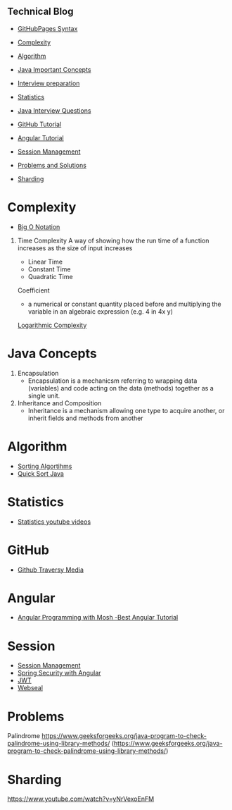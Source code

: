## Technical Blog


-  [GitHubPages Syntax](https://help.github.com/en/articles/basic-writing-and-formatting-syntax)
-  [Complexity](#complexity)
 


- [Algorithm](#Algorithm)
- [Java Important Concepts](#JavaConcepts)
- [Interview preparation](https://github.com/jwasham/coding-interview-university)
- [Statistics](#Statistics)
- [Java Interview Questions](https://www.edureka.co/blog/interview-questions/java-interview-questions/)
- [GitHub Tutorial](#Github)
- [Angular Tutorial](#Angular)
- [Session Management](#Session)
- [Problems and Solutions](#Problems)
- [Sharding](#Sharding)

# Complexity
  -  [Big O Notation](https://www.youtube.com/watch?v=v4cd1O4zkGw)
  
  1. Time Complexity
       A way of showing how the run time of a function increases as the size of input increases
       -  Linear Time
       -  Constant Time
       -  Quadratic Time
       
       Coefficient 
        - a numerical or constant quantity placed before and multiplying the variable in an algebraic expression (e.g. 4 in 4x y)
        
        [Logarithmic Complexity](https://www.youtube.com/watch?v=Hatl0qrT0bI)
  
# Java Concepts
1. Encapsulation 
    - Encapsulation is a mechanicsm referring to wrapping data (variables) and code acting on the 
    data (methods) together as a single unit.
2. Inheritance and Composition
    - Inheritance is a mechanism allowing one type to acquire another,  or inherit fields and methods from another
    
    
# Algorithm
   - [Sorting Algortihms](https://www.youtube.com/watch?v=0Ds3KqYeXzA&list=PLTd6ceoshprcXjTkoI9_6zev-yU04vol1&index=7)
   - [Quick Sort Java](https://www.youtube.com/watch?v=Fiot5yuwPAg)

# Statistics

   - [Statistics youtube videos](https://www.youtube.com/watch?v=uhxtUt_-GyM&list=PL1328115D3D8A2566)
   
# GitHub
   - [Github Traversy Media](https://www.youtube.com/watch?v=SWYqp7iY_Tc)
   
# Angular
   - [Angular Programming with Mosh -Best Angular Tutorial](https://www.youtube.com/watch?v=k5E2AVpwsko)
   
# Session
   - [Session Management](https://www.youtube.com/watch?v=2PPSXonhIck)
   - [Spring Security with Angular](https://www.baeldung.com/spring-security-login-angular)
   - [JWT](https://jwt.io/)
   - [Webseal](https://www.ibm.com/support/knowledgecenter/en/SSPREK_6.1.1/com.ibm.itame.doc_6.1.1/am611_webseal_admin651.htm)
# Problems
Palindrome https://www.geeksforgeeks.org/java-program-to-check-palindrome-using-library-methods/
(https://www.geeksforgeeks.org/java-program-to-check-palindrome-using-library-methods/)

# Sharding
https://www.youtube.com/watch?v=yNrVexoEnFM

